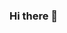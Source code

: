 ### Hi there 👋

<!--
**lochanaEdirisinghe/lochanaEdirisinghe** is a ✨ _special_ ✨ repository because its `README.md` (this file) appears on your GitHub profile.

Here are some ideas to get you started:
:office:
- 🔭 I’m currently working on ...
- 🌱 I’m currently learning ...
- 👯 I’m looking to collaborate on ...
- 🤔 I’m looking for help with ...
- 💬 Ask me about ...
- 📫 How to reach me: ...
- 😄 Pronouns: ...
- ⚡ Fun fact: ...
-->
